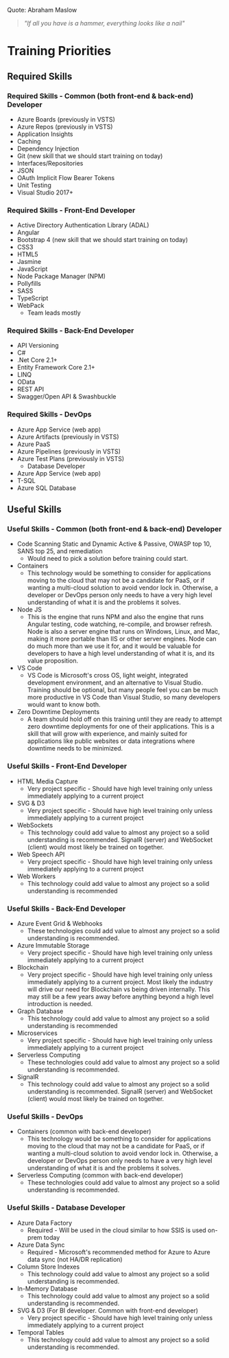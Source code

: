 Quote: Abraham Maslow
> <i>"If all you have is a hammer, everything looks like a nail"</i>

# Training Priorities

## Required Skills

### Required Skills - Common (both front-end & back-end) Developer

* Azure Boards (previously in VSTS)
* Azure Repos (previously in VSTS)
* Application Insights
* Caching
* Dependency Injection
* Git (new skill that we should start training on today)
* Interfaces/Repositories
* JSON
* OAuth Implicit Flow Bearer Tokens
* Unit Testing
* Visual Studio 2017+

### Required Skills - Front-End Developer

* Active Directory Authentication Library (ADAL)
* Angular
* Bootstrap 4 (new skill that we should start training on today)
* CSS3
* HTML5
* Jasmine
* JavaScript
* Node Package Manager (NPM)
* Pollyfills
* SASS
* TypeScript
* WebPack
  * Team leads mostly

### Required Skills - Back-End Developer

* API Versioning
* C#
* .Net Core 2.1+
* Entity Framework Core 2.1+
* LINQ
* OData
* REST API
* Swagger/Open API & Swashbuckle

### Required Skills - DevOps

* Azure App Service (web app)
* Azure Artifacts (previously in VSTS)
* Azure PaaS
* Azure Pipelines (previously in VSTS)
* Azure Test Plans (previously in VSTS)
  * Database Developer
* Azure App Service (web app)
* T-SQL
* Azure SQL Database

## Useful Skills

### Useful Skills - Common (both front-end & back-end) Developer

* Code Scanning Static and Dynamic Active & Passive, OWASP top 10, SANS top 25, and remediation
  * Would need to pick a solution before training could start. 
* Containers
  * This technology would be something to consider for applications moving to the cloud that may not be a candidate for PaaS, or if wanting a multi-cloud solution to avoid vendor lock in.  Otherwise, a developer or DevOps person  only needs to have a very high level understanding of what it is and the problems it solves.
* Node JS
  * This is the engine that runs NPM and also the engine that runs Angular testing, code watching, re-compile, and browser refresh.  Node is also a server engine that runs on Windows, Linux, and Mac, making it more portable than IIS or other server engines.  Node can do much more than we use it for, and it would be valuable for developers to have a high level understanding of what it is, and its value proposition.  
* VS Code
  * VS Code is Microsoft's cross OS, light weight, integrated development environment, and an alternative to Visual Studio.  Training should be optional, but many people feel you can be much more productive in VS Code than Visual Studio, so many developers would want to know both.
* Zero Downtime Deployments
  * A team should hold off on this training until they are ready to attempt zero downtime deployments for one of their applications.  This is a skill that will grow with experience, and mainly suited for applications like public websites or data integrations where downtime needs to be minimized.

### Useful Skills - Front-End Developer

* HTML Media Capture
  * Very project specific - Should have high level training only unless immediately applying to a current project
* SVG & D3
  * Very project specific - Should have high level training only unless immediately applying to a current project
* WebSockets
  * This technology could add value to almost any project so a solid understanding is recommended.  SignalR (server) and WebSocket (client) would most likely be trained on together.
* Web Speech API
  * Very project specific - Should have high level training only unless immediately applying to a current project
* Web Workers
  * This technology could add value to almost any project so a solid understanding is recommended

### Useful Skills - Back-End Developer

* Azure Event Grid & Webhooks
  * These technologies could add value to almost any project so a solid understanding is recommended.
* Azure Immutable Storage
  * Very project specific - Should have high level training only unless immediately applying to a current project
* Blockchain
  * Very project specific - Should have high level training only unless immediately applying to a current project.  Most likely the industry will drive our need for Blockchain vs being driven internally.  This may still be a few years away before anything beyond a high level introduction is needed. 
* Graph Database
  * This technology could add value to almost any project so a solid understanding is recommended
* Microservices
  * Very project specific - Should have high level training only unless immediately applying to a current project
* Serverless Computing
  * These technologies could add value to almost any project so a solid understanding is recommended.
* SignalR
  * This technology could add value to almost any project so a solid understanding is recommended.  SignalR (server) and WebSocket (client) would most likely be trained on together.

### Useful Skills - DevOps

* Containers (common with back-end developer)
  * This technology would be something to consider for applications moving to the cloud that may not be a candidate for PaaS, or if wanting a multi-cloud solution to avoid vendor lock in.  Otherwise, a developer or DevOps person  only needs to have a very high level understanding of what it is and the problems it solves.
* Serverless Computing (common with back-end developer)
  * These technologies could add value to almost any project so a solid understanding is recommended.

### Useful Skills - Database Developer

* Azure Data Factory
  * Required - Will be used in the cloud similar to how SSIS is used on-prem today
* Azure Data Sync
  * Required - Microsoft's recommended method for Azure to Azure data sync (not HA/DR replication)
* Column Store Indexes
  * This technology could add value to almost any project so a solid understanding is recommended.
* In-Memory Database
  * This technology could add value to almost any project so a solid understanding is recommended.
* SVG & D3 (For BI developer.  Common with front-end developer)
  * Very project specific - Should have high level training only unless immediately applying to a current project
* Temporal Tables
  * This technology could add value to almost any project so a solid understanding is recommended.
